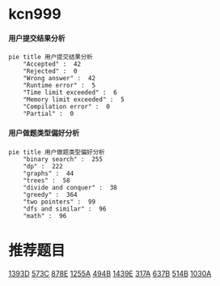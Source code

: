 # kcn999

<!-- tabs:start -->



#### **用户提交结果分析**

```mermaid
pie title 用户提交结果分析
    "Accepted" :  42
    "Rejected" :  0
    "Wrong answer" :  42
    "Runtime error" :  5
    "Time limit exceeded" :  6
    "Memory limit exceeded" :  5
    "Compilation error" :  0
    "Partial" :  0
```

#### **用户做题类型偏好分析**

```mermaid
pie title 用户做题类型偏好分析
    "binary search" :  255
    "dp" :  222
    "graphs" :  44
    "trees" :  58
    "divide and conquer" :  38
    "greedy" :  364
    "two pointers" :  99
    "dfs and similar" :  96
    "math" :  96
```



<!-- tabs:end -->
# 推荐题目
[1393D](https://codeforces.com/contest/1393/problem/D)
[573C](https://codeforces.com/contest/573/problem/C)
[878E](https://codeforces.com/contest/878/problem/E)
[1255A](https://codeforces.com/contest/1255/problem/A)
[494B](https://codeforces.com/contest/494/problem/B)
[1439E](https://codeforces.com/contest/1439/problem/E)
[317A](https://codeforces.com/contest/317/problem/A)
[637B](https://codeforces.com/contest/637/problem/B)
[514B](https://codeforces.com/contest/514/problem/B)
[1030A](https://codeforces.com/contest/1030/problem/A)
